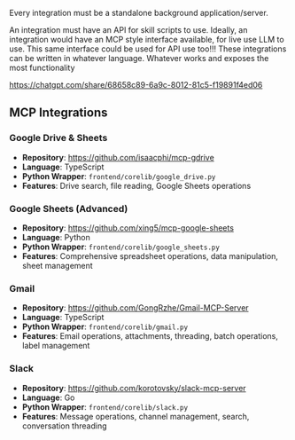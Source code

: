 Every integration must be a standalone background application/server.

An integration must have an API for skill scripts to use.
Ideally, an integration would have an MCP style interface available, for live use LLM to use. This same interface could be used for API use too!!!
These integrations can be written in whatever language. Whatever works and exposes the most functionality

https://chatgpt.com/share/68658c89-6a9c-8012-81c5-f19891f4ed06

## MCP Integrations

### Google Drive & Sheets
- **Repository**: https://github.com/isaacphi/mcp-gdrive
- **Language**: TypeScript
- **Python Wrapper**: `frontend/corelib/google_drive.py`
- **Features**: Drive search, file reading, Google Sheets operations

### Google Sheets (Advanced)
- **Repository**: https://github.com/xing5/mcp-google-sheets
- **Language**: Python  
- **Python Wrapper**: `frontend/corelib/google_sheets.py`
- **Features**: Comprehensive spreadsheet operations, data manipulation, sheet management

### Gmail
- **Repository**: https://github.com/GongRzhe/Gmail-MCP-Server
- **Language**: TypeScript
- **Python Wrapper**: `frontend/corelib/gmail.py`
- **Features**: Email operations, attachments, threading, batch operations, label management

### Slack
- **Repository**: https://github.com/korotovsky/slack-mcp-server
- **Language**: Go
- **Python Wrapper**: `frontend/corelib/slack.py`
- **Features**: Message operations, channel management, search, conversation threading
